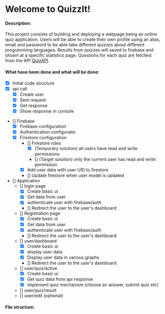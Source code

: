 # Welcome to QuizzIt!

#### Description:

This project consists of building and deploying a webpage being an online quiz application. Users will be able to create their own profile using an alias, email and password to be able take different quizzes about different programming languages. Results from quizzes will saved to firebase and shown at a specific statistics page. Questions for each quiz are fetched from the API [QuizAPI](https://quizapi.io).

#### What have been done and what will be done:

- [x] Initial code structure
- [x] api call
  - [x] Create user
  - [x] Sent request
  - [x] Get response
  - [x] Show response in console
- [] Firebase
  - [x] Firebase configuration
  - [x] Authentication configuratio
  - [x] Firestore configuration
    - [] Firestore rules
      - [x] (Temporary solution) all users have read and write permissions
      - [] (Target solution) only the current user has read and write permission
    - [x] Add user data with user UID to firestore
    - [] Update firestore when user model is updated
- [] Application
  - [] login page
    - [x] Create basic ui
    - [x] Get data from user
    - [x] authenticate user with firebase/auth
    - [] Redirect the user to the user's dashboard
  - [] Registration page
    - [x] Create basic ui
    - [x] Get data from user
    - [x] authenticate user with firebase/auth
    - [] Redirect the user to the user's dashboard
  - [] user/dashboard
    - [x] Create basic ui
    - [x] display user data
    - [x] Display user data in various graphs
    - [] Redirect the user to the user's dashboard
  - [] user/quiz/active
    - [x] Create basic ui
    - [x] Get quiz data from api response
    - [x] implement quiz mechanism (choose an answer, submit quiz etc)
  - [] user/quiz/result
  - [] user/edit (optional)

#### File structure: